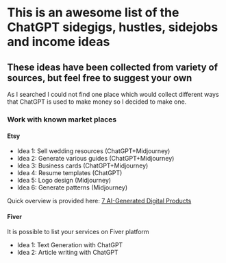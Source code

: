 # This is an awesome list of the ChatGPT sidegigs, hustles, sidejobs and income ideas
## These ideas have been collected from variety of sources, but feel free to suggest your own
 As I searched I could not find one place which would collect different ways that ChatGPT is used to make money so I decided to make one.

### Work with known market places

#### Etsy 
* Idea 1: Sell wedding resources (ChatGPT+Midjourney)
* Idea 2: Generate various guides (ChatGPT+Midjourney)
* Idea 3: Business cards (ChatGPT+Midjourney)
* Idea 4: Resume templates (ChatGPT)
* Idea 5: Logo design (Midjourney)
* Idea 6: Generate patterns (Midjourney)

Quick overview is provided here: [7 AI-Generated Digital Products](https://www.youtube.com/watch?v=nxE3V3ygugw)


#### Fiver 
It is possible to list  your services on Fiver platform
* Idea 1: Text Generation with ChatGPT
* Idea 2: Article writing with ChatGPT


